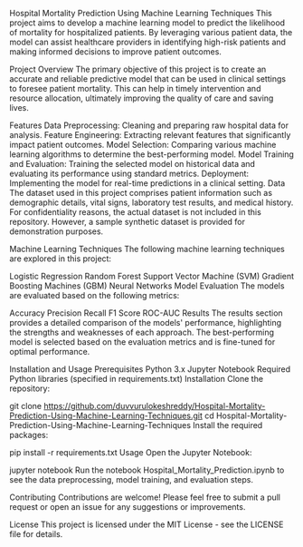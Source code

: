 Hospital Mortality Prediction Using Machine Learning Techniques
This project aims to develop a machine learning model to predict the likelihood of mortality for hospitalized patients. By leveraging various patient data, the model can assist healthcare providers in identifying high-risk patients and making informed decisions to improve patient outcomes.

Project Overview
The primary objective of this project is to create an accurate and reliable predictive model that can be used in clinical settings to foresee patient mortality. This can help in timely intervention and resource allocation, ultimately improving the quality of care and saving lives.

Features
Data Preprocessing: Cleaning and preparing raw hospital data for analysis.
Feature Engineering: Extracting relevant features that significantly impact patient outcomes.
Model Selection: Comparing various machine learning algorithms to determine the best-performing model.
Model Training and Evaluation: Training the selected model on historical data and evaluating its performance using standard metrics.
Deployment: Implementing the model for real-time predictions in a clinical setting.
Data
The dataset used in this project comprises patient information such as demographic details, vital signs, laboratory test results, and medical history. For confidentiality reasons, the actual dataset is not included in this repository. However, a sample synthetic dataset is provided for demonstration purposes.

Machine Learning Techniques
The following machine learning techniques are explored in this project:

Logistic Regression
Random Forest
Support Vector Machine (SVM)
Gradient Boosting Machines (GBM)
Neural Networks
Model Evaluation
The models are evaluated based on the following metrics:

Accuracy
Precision
Recall
F1 Score
ROC-AUC
Results
The results section provides a detailed comparison of the models' performance, highlighting the strengths and weaknesses of each approach. The best-performing model is selected based on the evaluation metrics and is fine-tuned for optimal performance.

Installation and Usage
Prerequisites
Python 3.x
Jupyter Notebook
Required Python libraries (specified in requirements.txt)
Installation
Clone the repository:


git clone https://github.com/duvvurulokeshreddy/Hospital-Mortality-Prediction-Using-Machine-Learning-Techniques.git
cd Hospital-Mortality-Prediction-Using-Machine-Learning-Techniques
Install the required packages:

pip install -r requirements.txt
Usage
Open the Jupyter Notebook:

jupyter notebook
Run the notebook Hospital_Mortality_Prediction.ipynb to see the data preprocessing, model training, and evaluation steps.

Contributing
Contributions are welcome! Please feel free to submit a pull request or open an issue for any suggestions or improvements.

License
This project is licensed under the MIT License - see the LICENSE file for details.
